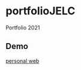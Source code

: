 # portfolioJELC
Portfolio 2021
## Demo 
[personal web](https://johnnie-lc.github.io/portfolioJELC/)
